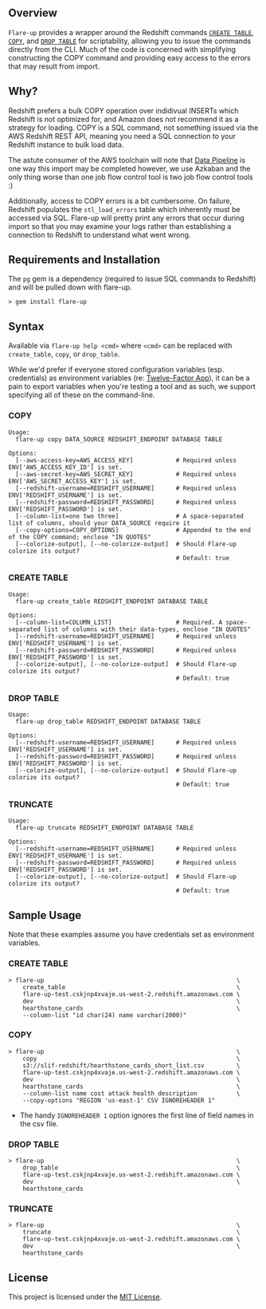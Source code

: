 ## Overview
```Flare-up``` provides a wrapper around the Redshift commands [```CREATE TABLE```](http://docs.aws.amazon.com/redshift/latest/dg/r_CREATE_TABLE_NEW.html), [```COPY```](http://docs.aws.amazon.com/redshift/latest/dg/r_COPY.html), and [```DROP TABLE```](http://docs.aws.amazon.com/redshift/latest/dg/r_DROP_TABLE.html)  for scriptability, allowing you to issue the commands directly from the CLI.  Much of the code is concerned with simplifying constructing the COPY command and providing easy access to the errors that may result from import.

## Why?

Redshift prefers a bulk COPY operation over indidivual INSERTs which Redshift is not optimized for, and Amazon does not recommend it as a strategy for loading.  COPY is a SQL command, not something issued via the AWS Redshift REST API, meaning you need a SQL connection to your Redshift instance to bulk load data.

The astute consumer of the AWS toolchain will note that [Data Pipeline](http://aws.amazon.com/datapipeline/) is one way this import may be completed however, we use Azkaban and the only thing worse than one job flow control tool is two job flow control tools :)

Additionally, access to COPY errors is a bit cumbersome.  On failure, Redshift populates the ```stl_load_errors``` table which inherently must be accessed via SQL.  Flare-up will pretty print any errors that occur during import so that you may examine your logs rather than establishing a connection to Redshift to understand what went wrong.

## Requirements and Installation

The `pg` gem is a dependency (required to issue SQL commands to Redshift) and will be pulled down with flare-up.

```
> gem install flare-up
```

## Syntax

Available via `flare-up help <cmd>` where `<cmd>` can be replaced with `create_table`, `copy`, or `drop_table`.

While we'd prefer if everyone stored configuration variables (esp. credentials) as environment variables (re: [Twelve-Factor App](http://12factor.net/)), it can be a pain to export variables when you're testing a tool and as such, we support specifying all of these on the command-line.

### COPY

```
Usage:
  flare-up copy DATA_SOURCE REDSHIFT_ENDPOINT DATABASE TABLE

Options:
  [--aws-access-key=AWS_ACCESS_KEY]            # Required unless ENV['AWS_ACCESS_KEY_ID'] is set.
  [--aws-secret-key=AWS_SECRET_KEY]            # Required unless ENV['AWS_SECRET_ACCESS_KEY'] is set.
  [--redshift-username=REDSHIFT_USERNAME]      # Required unless ENV['REDSHIFT_USERNAME'] is set.
  [--redshift-password=REDSHIFT_PASSWORD]      # Required unless ENV['REDSHIFT_PASSWORD'] is set.
  [--column-list=one two three]                # A space-separated list of columns, should your DATA_SOURCE require it
  [--copy-options=COPY_OPTIONS]                # Appended to the end of the COPY command; enclose "IN QUOTES"
  [--colorize-output], [--no-colorize-output]  # Should Flare-up colorize its output?
                                               # Default: true
```

### CREATE TABLE

```
Usage:
  flare-up create_table REDSHIFT_ENDPOINT DATABASE TABLE

Options:
  [--column-list=COLUMN_LIST]                  # Required. A space-separated list of columns with their data-types, enclose "IN QUOTES"
  [--redshift-username=REDSHIFT_USERNAME]      # Required unless ENV['REDSHIFT_USERNAME'] is set.
  [--redshift-password=REDSHIFT_PASSWORD]      # Required unless ENV['REDSHIFT_PASSWORD'] is set.
  [--colorize-output], [--no-colorize-output]  # Should Flare-up colorize its output?
                                               # Default: true
```

### DROP TABLE

```
Usage:
  flare-up drop_table REDSHIFT_ENDPOINT DATABASE TABLE

Options:
  [--redshift-username=REDSHIFT_USERNAME]      # Required unless ENV['REDSHIFT_USERNAME'] is set.
  [--redshift-password=REDSHIFT_PASSWORD]      # Required unless ENV['REDSHIFT_PASSWORD'] is set.
  [--colorize-output], [--no-colorize-output]  # Should Flare-up colorize its output?
                                               # Default: true
```

### TRUNCATE

```
Usage:
  flare-up truncate REDSHIFT_ENDPOINT DATABASE TABLE

Options:
  [--redshift-username=REDSHIFT_USERNAME]      # Required unless ENV['REDSHIFT_USERNAME'] is set.
  [--redshift-password=REDSHIFT_PASSWORD]      # Required unless ENV['REDSHIFT_PASSWORD'] is set.
  [--colorize-output], [--no-colorize-output]  # Should Flare-up colorize its output?
                                               # Default: true
```

## Sample Usage

Note that these examples assume you have credentials set as environment variables.

### CREATE TABLE

```
> flare-up                                                      \
    create_table                                                \
    flare-up-test.cskjnp4xvaje.us-west-2.redshift.amazonaws.com \
    dev                                                         \
    hearthstone_cards                                           \
    --column-list "id char(24) name varchar(2000)"
```

### COPY

```
> flare-up                                                      \
    copy                                                        \
    s3://slif-redshift/hearthstone_cards_short_list.csv         \
    flare-up-test.cskjnp4xvaje.us-west-2.redshift.amazonaws.com \
    dev                                                         \
    hearthstone_cards                                           \
    --column-list name cost attack health description           \
    --copy-options "REGION 'us-east-1' CSV IGNOREHEADER 1"
```

- The handy `IGNOREHEADER 1` option ignores the first line of field names  in the csv file.

### DROP TABLE

```
> flare-up                                                      \
    drop_table                                                  \
    flare-up-test.cskjnp4xvaje.us-west-2.redshift.amazonaws.com \
    dev                                                         \
    hearthstone_cards
```

### TRUNCATE

```
> flare-up                                                      \
    truncate                                                    \
    flare-up-test.cskjnp4xvaje.us-west-2.redshift.amazonaws.com \
    dev                                                         \
    hearthstone_cards
```

## License

This project is licensed under the [MIT License](LICENSE.md).
